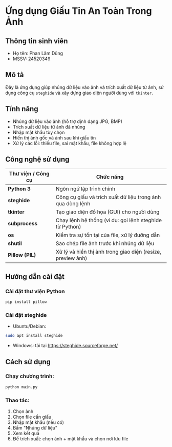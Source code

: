 # Ứng dụng Giấu Tin An Toàn Trong Ảnh

## Thông tin sinh viên

- Họ tên: Phan Lâm Dũng  
- MSSV: 24520349

## Mô tả

Đây là ứng dụng giúp nhúng dữ liệu vào ảnh và trích xuất dữ liệu từ ảnh, sử dụng công cụ `steghide` và xây dựng giao diện người dùng với `tkinter`.

## Tính năng

- Nhúng dữ liệu vào ảnh (hỗ trợ định dạng JPG, BMP)
- Trích xuất dữ liệu từ ảnh đã nhúng
- Nhập mật khẩu tùy chọn
- Hiển thị ảnh gốc và ảnh sau khi giấu tin
- Xử lý các lỗi: thiếu file, sai mật khẩu, file không hợp lệ

## Công nghệ sử dụng

| Thư viện / Công cụ | Chức năng |
|--------------------|-----------|
| **Python 3**     | Ngôn ngữ lập trình chính |
| **steghide**       | Công cụ giấu và trích xuất dữ liệu trong ảnh qua dòng lệnh |
| **tkinter**        | Tạo giao diện đồ họa (GUI) cho người dùng |
| **subprocess**     | Chạy lệnh hệ thống (ví dụ: gọi lệnh steghide từ Python) |
| **os**             | Kiểm tra sự tồn tại của file, xử lý đường dẫn |
| **shutil**         | Sao chép file ảnh trước khi nhúng dữ liệu |
| **Pillow (PIL)**   | Xử lý và hiển thị ảnh trong giao diện (resize, preview ảnh) |

## Hướng dẫn cài đặt

### Cài đặt thư viện Python
```bash
pip install pillow
```

### Cài đặt steghide
- Ubuntu/Debian:
```bash
sudo apt install steghide
```

- Windows: tải tại https://steghide.sourceforge.net/

## Cách sử dụng

### Chạy chương trình:
```bash
python main.py
```

### Thao tác:

1. Chọn ảnh
2. Chọn file cần giấu
3. Nhập mật khẩu (nếu có)
4. Bấm "Nhúng dữ liệu"
5. Xem kết quả
6. Để trích xuất: chọn ảnh + mật khẩu và chọn nơi lưu file



